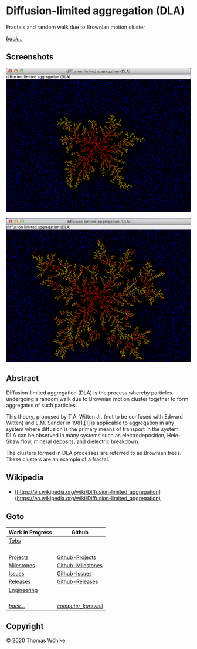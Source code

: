 # Diffusion-limited aggregation (DLA) 

Fractals and random walk due to Brownian motion cluster

*[back...](../TABS.md)* 
## Screenshots

![The Dendrite](img/screen1.png)

![The Dendrite after a while](img/screen2.png)

## Abstract

Diffusion-limited aggregation (DLA) is the process whereby particles undergoing a random walk due to Brownian motion cluster together to form aggregates of such particles.

This theory, proposed by T.A. Witten Jr. (not to be confused with Edward Witten) and L.M. Sander in 1981,[1] is applicable to aggregation
in any system where diffusion is the primary means of transport in the system. DLA can be observed in many systems such as electrodeposition,
Hele-Shaw flow, mineral deposits, and dielectric breakdown.

The clusters formed in DLA processes are referred to as Brownian trees. These clusters are an example of a fractal.

## Wikipedia
* [https://en.wikipedia.org/wiki/Diffusion-limited_aggregation](https://en.wikipedia.org/wiki/Diffusion-limited_aggregation)


## Goto

| Work in Progress | Github                          |
|------------------|---------------------------------|
| *[Tabs](../TABS.md)* | &nbsp; |
| &nbsp; | &nbsp; |
| [Projects](../../../src/main/site/markdown/PROJECTS.md)       | [Github-Projects](https://github.com/Computer-Kurzweil/computer_kurzweil/projects) |
| [Milestones](../../../src/main/site/markdown/MILESTONES.md)   | [Github-Milestones](https://github.com/Computer-Kurzweil/computer_kurzweil/milestones) |
| [Issues](../../../src/main/site/markdown/ISSUES.md)           | [Github-Issues](https://github.com/Computer-Kurzweil/computer_kurzweil/issues) |
| [Releases](../../../src/main/site/markdown/RELEASES.md)       | [Github-Releases](https://github.com/Computer-Kurzweil/computer_kurzweil/releases) |
| [Engineering](../../../src/main/site/markdown/ENGINEERING.md) | &nbsp; |
| &nbsp; | &nbsp; |
| *[back...](../../../README.md)* | *[computer_kurzweil](https://github.com/Computer-Kurzweil/computer_kurzweil)* |

## Copyright
[&copy; 2020 Thomas W&ouml;hlke](../../../src/main/site/markdown/LICENSE.code.md)

